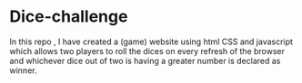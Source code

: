 # Dice-challenge
In this repo , I have created a (game) website using html CSS and javascript which allows two players to roll the dices on every refresh of the browser and whichever dice out of two is having a greater number is declared as winner.
